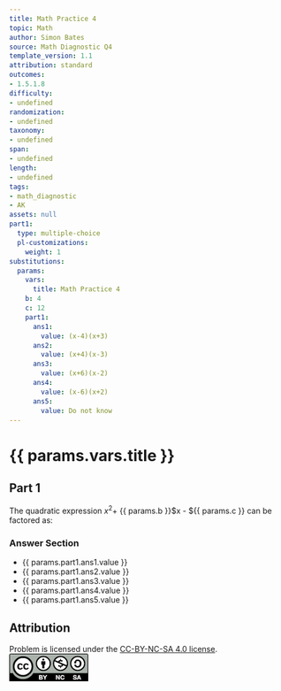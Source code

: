 ```yaml
---
title: Math Practice 4
topic: Math
author: Simon Bates
source: Math Diagnostic Q4
template_version: 1.1
attribution: standard
outcomes:
- 1.5.1.8
difficulty:
- undefined
randomization:
- undefined
taxonomy:
- undefined
span:
- undefined
length:
- undefined
tags:
- math_diagnostic
- AK
assets: null
part1:
  type: multiple-choice
  pl-customizations:
    weight: 1
substitutions:
  params:
    vars:
      title: Math Practice 4
    b: 4
    c: 12
    part1:
      ans1:
        value: (x-4)(x+3)
      ans2:
        value: (x+4)(x-3)
      ans3:
        value: (x+6)(x-2)
      ans4:
        value: (x-6)(x+2)
      ans5:
        value: Do not know
---
```

# {{ params.vars.title }}

## Part 1

The quadratic expression $x^2 +$ {{ params.b }}$x - ${{ params.c }} can be factored as:

### Answer Section

- {{ params.part1.ans1.value }}
- {{ params.part1.ans2.value }}
- {{ params.part1.ans3.value }}
- {{ params.part1.ans4.value }}
- {{ params.part1.ans5.value }}

## Attribution

Problem is licensed under the [CC-BY-NC-SA 4.0 license](https://creativecommons.org/licenses/by-nc-sa/4.0/).<br> ![The Creative Commons 4.0 license requiring attribution-BY, non-commercial-NC, and share-alike-SA license.](https://raw.githubusercontent.com/firasm/bits/master/by-nc-sa.png)